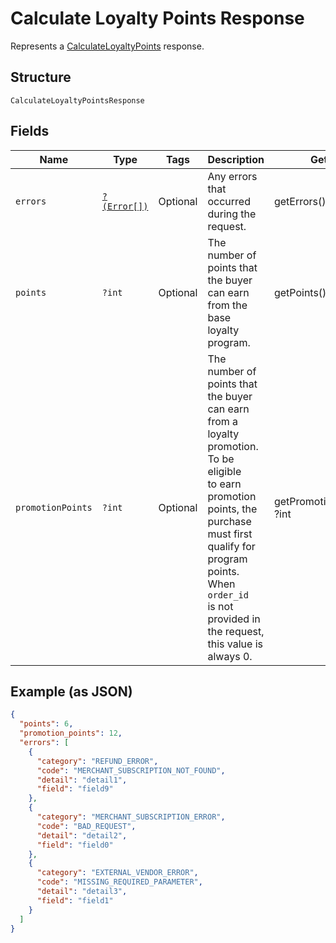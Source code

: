 
# Calculate Loyalty Points Response

Represents a [CalculateLoyaltyPoints](../../doc/apis/loyalty.md#calculate-loyalty-points) response.

## Structure

`CalculateLoyaltyPointsResponse`

## Fields

| Name | Type | Tags | Description | Getter | Setter |
|  --- | --- | --- | --- | --- | --- |
| `errors` | [`?(Error[])`](../../doc/models/error.md) | Optional | Any errors that occurred during the request. | getErrors(): ?array | setErrors(?array errors): void |
| `points` | `?int` | Optional | The number of points that the buyer can earn from the base loyalty program. | getPoints(): ?int | setPoints(?int points): void |
| `promotionPoints` | `?int` | Optional | The number of points that the buyer can earn from a loyalty promotion. To be eligible<br>to earn promotion points, the purchase must first qualify for program points. When `order_id`<br>is not provided in the request, this value is always 0. | getPromotionPoints(): ?int | setPromotionPoints(?int promotionPoints): void |

## Example (as JSON)

```json
{
  "points": 6,
  "promotion_points": 12,
  "errors": [
    {
      "category": "REFUND_ERROR",
      "code": "MERCHANT_SUBSCRIPTION_NOT_FOUND",
      "detail": "detail1",
      "field": "field9"
    },
    {
      "category": "MERCHANT_SUBSCRIPTION_ERROR",
      "code": "BAD_REQUEST",
      "detail": "detail2",
      "field": "field0"
    },
    {
      "category": "EXTERNAL_VENDOR_ERROR",
      "code": "MISSING_REQUIRED_PARAMETER",
      "detail": "detail3",
      "field": "field1"
    }
  ]
}
```

